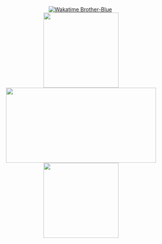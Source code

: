 <div align="center">
  <div>
    <a href="https://wakatime.com/@Brother_Blue"><img alt="Wakatime Brother-Blue" src="https://wakatime.com/badge/user/98da0f01-0887-45d4-8069-aa24bd4e73aa.svg?style=for-the-badge"></a>
    <img src="https://komarev.com/ghpvc/?username=brother-blue&style=for-the-badge&color=41B782" alt=""/>
  </div>
  <div>
    <img src="https://awesome-github-stats.azurewebsites.net/user-stats/brother-blue?cardType=level-alternate&theme=vue-dark" height="200" />
    <img src="https://github-readme-stats.vercel.app/api/top-langs/?username=brother-blue&layout=compact&theme=vue-dark"  height="200" width="400" />
  </div>
  <div>
    <img src="https://github-readme-streak-stats.herokuapp.com?user=brother-blue&theme=vue-dark&date_format=j%20M%5B%20Y%5D&border=DDDDDD" height="200"  />
  </div>
</div>
